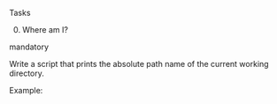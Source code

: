Tasks

0. Where am I?

mandatory

Write a script that prints the absolute path name of the current working directory.



Example:
